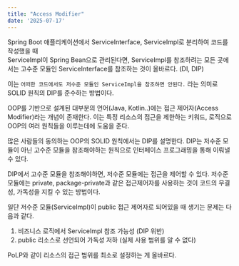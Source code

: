 ```yaml
---
title: "Access Modifier"
date: '2025-07-17'
---
```


Spring Boot 애플리케이션에서 ServiceInterface, ServiceImpl로 분리하여 코드를 작성했을 때 <br/>
ServiceImpl이 Spring Bean으로 관리된다면, ServiceImpl를 참조하려는 모든 곳에서는  고수준 모듈인 ServiceInterface를 참조하는 것이 올바르다. (DI, DIP) 

이는 `어떠한 코드에서도 저수준 모듈인 ServiceImpl을 참조하면 안된다.` 라는 의미로 SOLID 원칙의 DIP를 준수하는 방법이다.

OOP를 기반으로 설계된 대부분의 언어(Java, Kotlin..)에는 접근 제어자(Access Modifier)라는 개념이 존재한다. 
이는 특정 리소스의 접근을 제한하는 키워드, 로직으로 OOP의 여러 원칙들을 이루는데에 도움을 준다.

많은 사람들의 동의하는 OOP의 SOLID 원칙에서는 DIP를 설명한다. DIP는 저수준 모듈이 아닌 고수준 모듈을 참조해야하는 원칙으로 
인터페이스 프로그래밍을 통해 이뤄낼 수 있다.

DIP에서 고수준 모듈을 참조해야하면, 저수준 모듈에는 접근을 제어할 수 있다. 
저수준 모듈에는 private, package-private과 같은 접근제어자를 사용하는 것이 코드의 무결성, 가독성을 지킬 수 있는 방법이다. <br/>

일단 저수준 모듈(ServiceImpl)이 public 접근 제어자로 되어있을 때 생기는 문제는 다음과 같다.
1. 비즈니스 로직에서 ServiceImpl 참조 가능성 (DIP 위반)
2. public 리소스로 선언되어 가독성 저하 (실제 사용 범위를 알 수 없다)

PoLP와 같이 리소스의 접근 범위를 최소로 설정하는 게 올바르다.